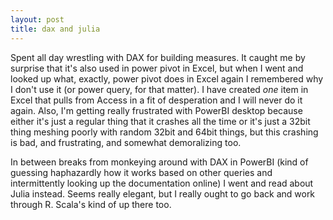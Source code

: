 ```yaml
---
layout: post
title: dax and julia
---
```


Spent all day wrestling with DAX for building measures. It caught me by surprise that it's also used in power pivot in Excel, but when I went and looked up what, exactly, power pivot does in Excel again I remembered why I don't use it (or power query, for that matter). I have created _one_ item in Excel that pulls from Access in a fit of desperation and I will never do it again. Also, I'm getting really frustrated with PowerBI desktop because either it's just a regular thing that it crashes all the time or it's just a 32bit thing meshing poorly with random 32bit and 64bit things, but this crashing is bad, and frustrating, and somewhat demoralizing too. 

In between breaks from monkeying around with DAX in PowerBI (kind of guessing haphazardly how it works based on other queries and intermittently looking up the documentation online) I went and read about Julia instead. Seems really elegant, but I really ought to go back and work through R. Scala's kind of up there too.